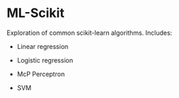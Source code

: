 # ML-Scikit

Exploration of common scikit-learn algorithms.
Includes:

- Linear regression

- Logistic regression

- McP Perceptron

- SVM